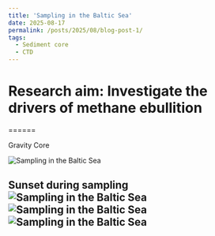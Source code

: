 ```yaml
---
title: 'Sampling in the Baltic Sea'
date: 2025-08-17
permalink: /posts/2025/08/blog-post-1/
tags:
  - Sediment core
  - CTD
---
```




Research aim: Investigate the drivers of methane ebullition
======


======

Gravity Core

![Sampling in the Baltic Sea](/images/baltic-sample1.png)

Sunset during sampling
![Sampling in the Baltic Sea](/images/baltic-sample2.png)
![Sampling in the Baltic Sea](/images/baltic-sample3.png)
![Sampling in the Baltic Sea](/images/baltic-sample4.png)
------
